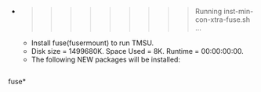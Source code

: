 * >>>>>>>>> Running inst-min-con-xtra-fuse.sh ...
  * Install fuse(fusermount) to run TMSU.
  * Disk size = 1499680K. Space Used = 8K. Runtime = 00:00:00:00.
  * The following NEW packages will be installed:
  ```bash
fuse*
  ```
